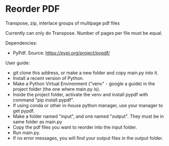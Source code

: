 # Reorder PDF
Transpose, zip, interlace groups of multipage pdf files

Currently can only do Transpose. Number of pages per file must be equal. 

Dependencies: 
- PyPdf. Source: https://pypi.org/project/pypdf/

User guide: 
- git clone this address, or make a new folder and copy main.py into it.  
- Install a recent version of Python. 
- Make a Python Virtual Environment ("venv" - google a guide) in the project folder (the one where main.py is). 
- Inside the project folder, activate the venv and install pypdf with command "pip install pypdf". 
- If using conda or other in-house python manager, use your manager to get pypdf. 
- Make a folder named "input", and one named "output". They must be in same folder as main.py
- Copy the pdf files you want to reorder into the input folder.
- Run main.py. 
- If no error messages, you will find your output files in the output folder. 
